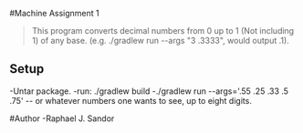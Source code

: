 #Machine Assignment 1
> This program converts decimal numbers from 0 up to 1 (Not including 1) of any base. (e.g. ./gradlew run --args "3 .3333", would output .1).

## Setup 
-Untar package.
-run: ./gradlew build 
-./gradlew run --args='.55 .25 .33 .5 .75'
-- or whatever numbers one wants to see, up to eight digits.



#Author 
-Raphael J. Sandor  
